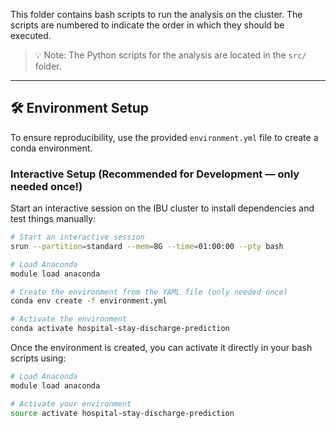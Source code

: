 This folder contains bash scripts to run the analysis on the cluster.
The scripts are numbered to indicate the order in which they should be executed.

> 💡 Note: The Python scripts for the analysis are located in the `src/` folder.

---

## 🛠️ Environment Setup

To ensure reproducibility, use the provided `environment.yml` file to create a conda environment.

### Interactive Setup (Recommended for Development — only needed once!)

Start an interactive session on the IBU cluster to install dependencies and test things manually:

```bash
# Start an interactive session
srun --partition=standard --mem=8G --time=01:00:00 --pty bash

# Load Anaconda
module load anaconda

# Create the environment from the YAML file (only needed once)
conda env create -f environment.yml

# Activate the environment
conda activate hospital-stay-discharge-prediction
```
Once the environment is created, you can activate it directly in your bash scripts using:

```bash
# Load Anaconda
module load anaconda

# Activate your environment
source activate hospital-stay-discharge-prediction
```